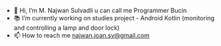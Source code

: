 - 👋 Hi, I’m M. Najwan Sulvadli u can call me Programmer Bucin
- 📚 I’m currently working on studies project - Android Kotlin (monitoring and controlling a lamp and door lock)
- 📫 How to reach me najwan.joan.sv@gmail.com

<!---
najwansv is a ✨ special ✨ repository because its `README.md` (this file) appears on your GitHub profile.
You can click the Preview link to take a look at your changes.
--->
